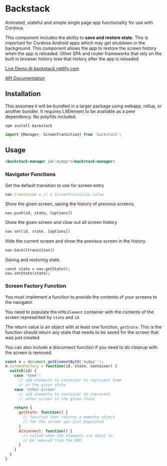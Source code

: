 # Backstack

Animated, stateful and simple single page app functionality for use with Cordova. 

This component includes the ability to **save and restore state**.  This is important for Cordova Android apps which may get shutdown in the background.  This component allows the app to restore the screen history when the app is reloaded. Other SPA and router frameworks that rely on the built in browser history lose that history after the app is reloaded. 

[Live Demo @ backstack.netlify.com](https://backstack.netlify.com/)

[API Documentation](https://backstack.netlify.com/docs/)

## Installation

This assumes it will be bundled in a larger package using webapp, rollup, or another bundler.  It requires LitElement to be available as a peer dependency.  No polyfills included.

```
npm install backstack
```

```javascript
import {Manager, ScreenTransition} from 'backstack';
```


## Usage

```html
<backstack-manager id="myApp"><backstack-manager>
```

### Navigator Functions

Set the default transition to use for screen entry
```javascript
nav.transition = // a ScreenTransition value
```

Show the given screen, saving the history of previous screens.

```javavscript
nav.push(id, state, [options])
```

Show the given screen and clear out all screen history

```javascript
nav.set(id, state, [options])
```

Hide the current screen and show the previous screen in the history.

```javascript
nav.back([transition])
```
Saving and restoring state.
```
const state = nav.getState();
nav.setState(state);
```

### Screen Factory Function

You must implement a function to provide the contents of your screens to the navigator.

You need to populate the `HTMLElement` container with the contents of the screen represented by `state` and `id`.

The return value is an object with at least one function, `getState`. This is the function should return any state that needs to be saved for the screen that was just created.

You can also include a disconnect function if you need to do cleanup with the screen is removed.

```javascript
const e = document.getElementById('myApp'');
e.screenFactory = function(id, state, container) {
  switch(id) {
    case 'home':
      // add elements to container to represent home 
      // in the given state
    case 'other-screen'
      // add elements to container to represent 
      // other-screen in the given state

    return {
      getState: function() {
        // function that returns a memento object 
        // for the screen you just populated
      }
      disconnect: function() {
        // called when the elements are about to 
        // be removed from the DOM
      }
    }
  }
}
```